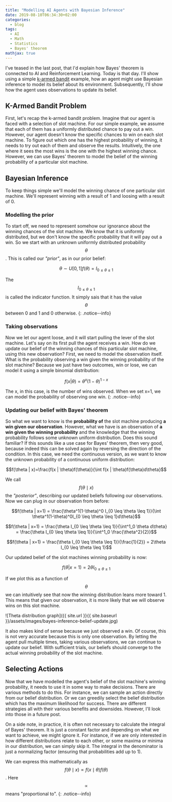 ```yaml
---
title: "Modelling AI Agents with Bayesian Inference"
date: 2019-08-10T06:34:30+02:00
categories:
  - blog
tags:
  - AI
  - Math
  - Statistics
  - Bayes' theorem
mathjax: true
---
```

I've teased in the last post, that I'd explain how Bayes' theorem is connected to AI and Reinforcement Learning. Today is that day. I'll show using a simple [k-armed bandit](https://en.wikipedia.org/wiki/Multi-armed_bandit) example, how an agent might use Bayesian inference to model its belief about its environment. Subsequently, I'll show how the agent uses observations to update its belief.

## K-Armed Bandit Problem
First, let's recap the k-armed bandit problem. Imagine that our agent is faced with a selection of slot machine. For our simple example, we assume that each of them has a uniformly distributed chance to pay out a win. However, our agent doesn't know the specific chances to win on each slot machine. To figure out which one has the highest probability of winning, it needs to try out each of them and observe the results. Intuitively, the one where it sees the most wins is the one with the highest winning chance. However, we can use Bayes' theorem to model the belief of the winning probability of a particular slot machine. 

## Bayesian Inference
To keep things simple we'll model the winning chance of one particular slot machine. We'll represent winning with a result of 1 and loosing with a result of 0.

### Modelling the prior
To start off, we need to represent somehow our ignorance about the winning chances of the slot machine. We know that it is uniformly distributed, but we don't know the specific probability that it will pay out a win. So we start with an unknown uniformly distributed probability $$\theta$$. This is called our _"prior"_, as in our prior belief:

$$\theta \sim U[0, 1] f(\theta)=I_{0 \leq \theta \leq 1}$$

The $$I_{0 \leq \theta \leq 1}$$ is called the indicator function. It simply sais that it has the value $$\theta$$ between 0 and 1 and 0 otherwise.
{: .notice--info}

### Taking observations
Now we let our agent loose, and it will start pulling the lever of the slot machine. Let's say on its first pull the agent receives a win. How do we update our belief of the winning chances of this particular slot machine, using this new observation? First, we need to model the observation itself. What is the probability observing a win given the winning probability of the slot machine? Because we just have two outcomes, win or lose, we can model it using a simple binomial distribution:

$$f(x | \theta) = \theta^x(1-\theta)^{1-x}$$

The x, in this case, is the number of wins observed. When we set x=1, we can model the probability of observing one win.
{: .notice--info}


### Updating our belief with Bayes' theorem
So what we want to know is the **probability of** the slot machine producing **a win given our observation**. However, what we have is an observation of **a win given the winning probability** and the knowledge that the winning probability follows some unknown uniform distribution. Does this sound familiar? If this sounds like a use case for Bayes' theorem, then very good, because indeed this can be solved again by reversing the direction of the condition. In this case, we need the continuous version, as we want to know the unknown probability of a continuous uniform distribution:


$$f(\theta | x)=\frac{f(x | \theta)f(\theta)}{\int f(x | \theta)f(\theta)d\theta}$$

We call $$f(\theta \mid x)$$ the _"posterior"_, describing our updated beliefs following our observations. Now we can plug in our observation from before:

$$f(\theta | x=1) = \frac{\theta^1(1-\theta)^0 I_{0 \leq \theta \leq 1}}{\int \theta^1(1-\theta)^0I_{0 \leq \theta \leq 1}d\theta}$$

$$f(\theta | x=1) = \frac{\theta I_{0 \leq \theta \leq 1}}{\int^1_0 \theta d\theta} = \frac{\theta I_{0 \leq \theta \leq 1}}{\int^1_0 \frac{\theta^2}{2}}$$

$$f(\theta | x=1) = \frac{\theta I_{0 \leq \theta \leq 1}}{\frac{1}{2}} = 2\theta I_{0 \leq \theta \leq 1}$$

Our updated belief of the slot machines winning probability is now:

$$f(\theta | x=1) = 2\theta I_{0 \leq \theta \leq 1}$$ 

If we plot this as a function of $$\theta$$ we can intuitively see that now the winning distribution leans more toward 1. This means that given our observation, it is more likely that we will observe wins on this slot machine.

![Theta distribution graph]({{ site.url }}{{ site.baseurl }}/assets/images/bayes-inference-belief-update.jpg)

It also makes kind of sense because we just observed a win. Of course, this is not very accurate because this is only one observation. By letting the agent pull multiple times, taking various observations, we can continue to update our belief. With sufficient trials, our beliefs should converge to the actual winning probability of the slot machine.

## Selecting Actions
Now that we have modelled the agent's belief of the slot machine's winning probability, it needs to use it in some way to make decisions. There are various methods to do this. For instance, we can sample an action directly from our belief distribution. Or we can greedily select the belief distribution which has the maximum likelihood for success. There are different strategies all with their various benefits and downsides. However, I'll look into those in a future post. 

On a side note, in practice, it is often not necessary to calculate the integral of Bayes' theorem. It is just a constant factor and depending on what we want to achieve, we might ignore it. For instance, if we are only interested in how different distributions relate to each other, or some maxima or minima in our distribution, we can simply skip it. The integral in the denominator is just a normalizing factor (ensuring that probabilities add up to 1).

We can express this mathematically as $$f(\theta \mid x) \propto f(x \mid \theta)f(\theta)$$. Here $$\propto$$ means "proportional to".
{: .notice--info}

